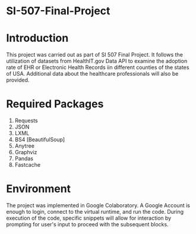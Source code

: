 # SI-507-Final-Project

# Introduction

This project was carried out as part of SI 507 Final Project. It follows the utilization of datasets from HealthIT.gov Data API to examine the adoption rate of EHR or Electronic Health Records iin different counties of the states of USA. Additional data about the healthcare professionals will also be provided. 

# Required Packages

1) Requests
2) JSON
3) LXML
4) BS4 [BeautifulSoup]
5) Anytree
6) Graphviz
7) Pandas
8) Fastcache

# Environment

The project was implemented in Google Colaboratory. A Google Account is enough to login, connect to the virtual runtime, and run the code. During execution of the code, specific snippets will allow for interaction by prompting for user's input to proceed with the subsequent blocks.
